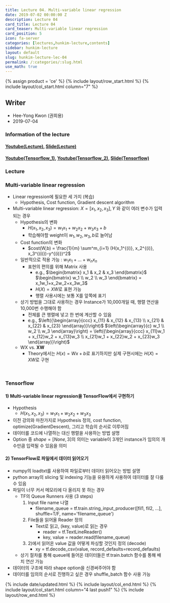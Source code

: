 ```yaml
---
title: Lecture 04. Multi-variable linear regression
date: 2019-07-02 00:00:00 Z
description: Lecture 04
card_title: Lecture 04
card_teaser: Multi-variable linear regression
card_position: 5
icon: fa-server
categories: [lectures,hunkim-lecture,contents]
sidebar: hunkim-lecture
layout: default
slug: hunkim-lecture-lec-04
permalink: /:categories/:slug.html
use_math: true
---
```


{% assign product = 'ce' %}
{% include layout/row_start.html %}
{% include layout/col_start.html column="7" %}

## Writer
+ Hee-Yong Kwon (권희용)
+ 2019-07-04

### Information of the lecture
#### [Youtube(Lecture)](https://www.youtube.com/watch?v=kPxpJY6fRkY&feature=youtu.be), [Slide(Lecture)](https://github.com/inhaucs/inhaucs.github.io/blob/master/assets/files/heeyong/2019/hunkim-lecture/slide/lec4.pdf?raw=true)
#### [Youtube(Tensorflow_1)](https://www.youtube.com/watch?v=fZUV3xjoZSM&feature=youtu.be), [Youtube(Tensorflow_2)](https://www.youtube.com/watch?v=o2q4QNnoShY&feature=youtu.be), [Slide(Tensorflow)](https://github.com/inhaucs/inhaucs.github.io/blob/master/assets/files/heeyong/2019/hunkim-lecture/slide/lab4.pdf?raw=true)

### Lecture
### Multi-variable linear regression
+ Linear regression에 필요한 세 가지 (복습)
  + Hypothesis, Cost function, Gradient descent algorithm
+ Multi-variable linear regression: $X=[x_1, x_2, x_3], Y$ 와 같이 여러 변수가 입력되는 경우
  + Hypothesis의 변화
    + $H(x_1,x_2,x_3) = w_1x_1 + w_2x_2 + w_3x_3 + b$
    + 학습해야할 weight이 $w_1, w_2, w_3, b$로 늘어남
  + Cost function의 변화
    + $cost(W,b) = \frac{1}{m} \sum^m_{i=1} (H(x_1^{(i)}, x_2^{(i)}, x_3^{(i)})-y^{(i)})^2$
  + 일반적으로 적용 가능 : $w_1x_1 + \ldots + w_nx_n$
    + 표현의 편의를 위해 Matrix 사용
      + e.g., $\begin{bmatrix} x_1 & x_2 & x_3 \end{bmatrix}$ $\begin{bmatrix} w_1 \\ w_2 \\ w_3 \end{bmatrix} = x_1w_1+x_2w_2+x_3w_3$
      + $H(X) =XW$로 표현 가능
      + 행렬 사용시에는 보통 X를 앞쪽에 표기
  + 상기 방법을 그대로 사용하는 경우 Instance가 10,000개일 때, 행렬 연산을 10,000번 수행해야 함
    + 전체를 큰 행렬에 넣고 한 번에 계산할 수 있음
    + e.g., $\left({\begin{array}{ccc} x_{11} & x_{12} & x_{13} \\ x_{21} & x_{22} & x_{23} \end{array}}\right)$ $\left(\begin{array}{c} w_1 \\ w_2 \\ w_3 \end{array}\right) = \left({\begin{array}{ccc} x_{11}w_1 + x_{12}w_2 + x_{13}w_3 \\ x_{21}w_1 + x_{22}w_2 + x_{23}w_3 \end{array}}\right)$
  + WX vs. **XW**
    + Theory에서는 $H(x)=Wx+b$로 표기하지만 실제 구현시에는 $H(X) = XW$로 구현

<br>

### Tensorflow
#### 1) Multi-variable linear regression을 TensorFlow에서 구현하기
+ Hypothesis
  + $H(x_1,x_2,x_3) = w_1x_1 + w_2x_2 + w_3x_3$
+ 이전 강의와 마찬가지로 Hypothesis 정의, cost function, optimize(GradientDescent), 그리고 학습의 순서로 이루어짐
+ 데이터를 코드에 나열하는 대신 행렬을 사용하는 방법 설명
+ Option 중 $shape=[None, 3]$의 의미는 variable이 3개인 instance가 임의의 개수만큼 입력될 수 있음을 의미

#### 2) TensorFlow로 파일에서 데이터 읽어오기
+ numpy의 loadtxt를 사용하여 파일로부터 데이터 읽어오는 방법 설명
+ python array의 slicing 및 indexing 기능을 유용하게 사용하여 데이터를 잘 다룰 수 있음
+ 파일이 너무 커서 메모리에 다 올리지 못 하는 경우
  + TF의 Queue Runners 사용 (3 steps)
    1) Input file name 나열
        + filename_queue = tf.train.string_input_producer([fil1, fil2, ...], shuffle=T/F, name='filename_queue')
    2) File들을 읽어올 Reader 정의
        + Text로 읽고, (key, value)로 읽는 경우
          + reader = tf.TextLineReader()
          + key, value = reader.read(filename_queue)
    3) 2)에서 읽어온 value 값을 어떻게 파싱할 것인지 정의 (decode)
        + xy = tf.decode_csv(value, record_defaults=record_defaults)
  + 상기 절차를 통해 queue에 들어온 데이터들은 tf.train.batch 함수를 통해 배치 연산 가능
+ 데이터의 구조에 따라 shape option을 신경써주어야 함
+ 데이터를 임의의 순서로 진행하고 싶은 경우 shuffle_batch 함수 사용 가능

{% include date/updated.html %}
{% include layout/col_end.html %}
{% include layout/col_start.html column="4 last push1" %}
{% include layout/row_end.html %}
